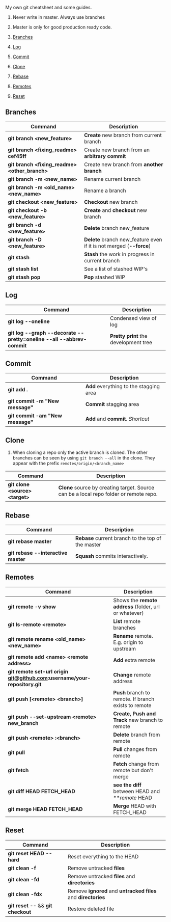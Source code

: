 My own git cheatsheet and some guides.

1. Never write in master. Always use branches
2. Master is only for good production ready code.


1. [Branches](#branches)
2. [Log](#log)
3. [Commit](#commit)
4. [Clone](#clone)
5. [Rebase](#rebase)
6. [Remotes](#remotes)
7. [Reset](#reset)

## Branches

| Command                                       | Description                                                          |
|-----------------------------------------------|----------------------------------------------------------------------|
| **git branch <new_feature>**                  | **Create** new branch from current branch                            |
| **git branch <fixing_readme> cef45ff**        | Create new branch from an **arbitrary commit**                       |
| **git branch <fixing_readme> <other_branch>** | Create new branch from **another branch**                            |
| **git branch -m <new_name>**                  | Rename current branch                                                |
| **git branch -m <old_name> <new_name>**       | Rename a branch                                                      |
| **git checkout <new_feature>**                | **Checkout** new branch                                              |
| **git checkout -b <new_feature>**             | **Create** and **checkout** new branch                               |
| **git branch -d <new_feature>**               | **Delete** branch new_feature                                        |
| **git branch -D <new_feature>**               | **Delete** branch new_feature even if it is not merged (**--force**) |
| **git stash**                                 | **Stash** the work in progress in current branch                     |
| **git stash list**                            | See a list of stashed WIP's                                          |
| **git stash pop**                             | **Pop** stashed WIP                                                  |



## Log

| Command                                                               | Description                           |
|-----------------------------------------------------------------------|---------------------------------------|
| **git log --oneline**                                                 | Condensed view of log                 |
| **git log --graph --decorate --pretty=oneline --all --abbrev-commit** | **Pretty print** the development tree |



## Commit

| Command                          | Description                             |
|----------------------------------|-----------------------------------------|
| **git add .**                    | **Add** everything to the stagging area |
| **git commit -m "New message"**  | **Commit** stagging area                |
| **git commit -am "New message"** | **Add** and **commit**. *Shortcut*      |


## Clone

1. When cloning a repo only the active branch is cloned. The other branches can be seen by using `git branch --all` in the clone. They appear with the prefix `remotes/origin/<branch_name>`

| Command                           | Description                                                                            |
|-----------------------------------|----------------------------------------------------------------------------------------|
| **git clone <source\> <target\>** | **Clone** source by creating target. Source can be a local repo folder or remote repo. |

## Rebase

| Command                             | Description                                        |
|-------------------------------------|----------------------------------------------------|
| **git rebase master**               | **Rebase** current branch to the top of the master |
| **git rebase --interactive master** | **Squash** commits interactively.                  |

## Remotes

| Command                                                                   | Description                                            |
|---------------------------------------------------------------------------|--------------------------------------------------------|
| **git remote -v show**                                                    | Shows the **remote address** (folder, url or whatever) |
| **git ls-remote <remote\>**                                               | **List** remote branches                               |
| **git remote rename <old_name> <new_name\>**                              | **Rename** remote. E.g. origin to upstream             |
| **git remote add <name\> <remote address\>**                              | **Add** extra remote                                   |
| **git remote set-url origin git@github.com:username/your-repository.git** | **Change** remote address                              |
| **git push [<remote\> <branch\>]**                                        | **Push** branch to remote. If branch exists to remote  |
| **git push --set-upstream <remote\> new_branch**                          | **Create, Push and Track** new branch to remote        |
| **git push <remote\> :<branch\>**                                         | **Delete** branch from remote                          |
| **git pull**                                                              | **Pull** changes from remote                           |
| **git fetch**                                                             | **Fetch** change from remote but don't merge           |
| **git diff HEAD FETCH_HEAD**                                              | **see the diff** between HEAD and ***remote* HEAD      |
| **git merge HEAD FETCH_HEAD**                                             | **Merge** HEAD with FETCH_HEAD                         |


## Reset

| Command                                            | Description                                                        |
|----------------------------------------------------|--------------------------------------------------------------------|
| **git reset HEAD --hard**                          | Reset everything to the HEAD                                       |
| **git clean -f**                                   | Remove untracked **files**                                         |
| **git clean -fd**                                  | Remove untracked **files** and **directories**                     |
| **git clean -fdx**                                 | Remove **ignored** and **untracked** **files** and **directories** |
| **git reset -- <file>** && **git checkout <file>** | Restore deleted file                                               |
